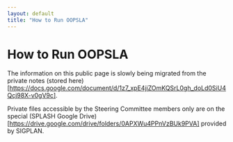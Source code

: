 ```yaml
---
layout: default
title: "How to Run OOPSLA"
---
```


# **How to Run OOPSLA**

The information on this public page is slowly being migrated from the private notes (stored here)[https://docs.google.com/document/d/1z7_xpE4jiZOmKQSrL0gh_doLd0SiU4Qcj98X-v0gV9c].

Private files accessible by the Steering Committee members only are on the special (SPLASH Google Drive)[https://drive.google.com/drive/folders/0APXWu4PPnVzBUk9PVA] provided by SIGPLAN.
